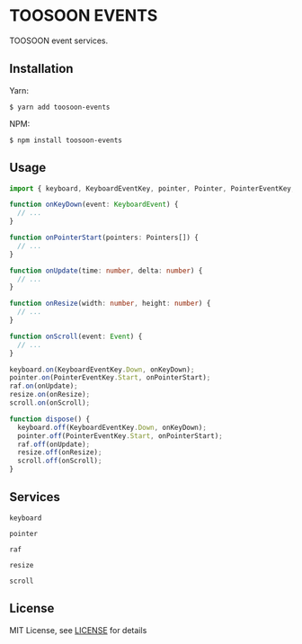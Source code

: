 # TOOSOON EVENTS

TOOSOON event services.

## Installation

Yarn:

```properties
$ yarn add toosoon-events
```

NPM:

```properties
$ npm install toosoon-events
```

## Usage

```ts
import { keyboard, KeyboardEventKey, pointer, Pointer, PointerEventKey, raf, resize, scroll } from 'toosoon-events';

function onKeyDown(event: KeyboardEvent) {
  // ...
}

function onPointerStart(pointers: Pointers[]) {
  // ...
}

function onUpdate(time: number, delta: number) {
  // ...
}

function onResize(width: number, height: number) {
  // ...
}

function onScroll(event: Event) {
  // ...
}

keyboard.on(KeyboardEventKey.Down, onKeyDown);
pointer.on(PointerEventKey.Start, onPointerStart);
raf.on(onUpdate);
resize.on(onResize);
scroll.on(onScroll);

function dispose() {
  keyboard.off(KeyboardEventKey.Down, onKeyDown);
  pointer.off(PointerEventKey.Start, onPointerStart);
  raf.off(onUpdate);
  resize.off(onResize);
  scroll.off(onScroll);
}
```

## Services

`keyboard`

`pointer`

`raf`

`resize`

`scroll`

## License

MIT License, see [LICENSE](https://github.com/toosoon-dev/toosoon-events/tree/master/LICENSE) for details
